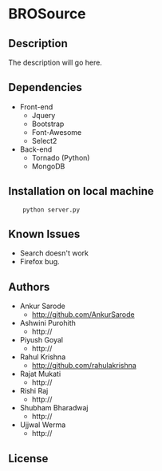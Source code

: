 
# BROSource

## Description
The description will go here.

## Dependencies
+ Front-end
  + Jquery
  + Bootstrap
  + Font-Awesome
  + Select2
+ Back-end
  + Tornado (Python)
  + MongoDB

## Installation on local machine
        python server.py

## Known Issues
+ Search doesn't work
+ Firefox bug.

## Authors
+ Ankur Sarode
  + http://github.com/AnkurSarode
+ Ashwini Purohith
  + http://
+ Piyush Goyal
  + http://
+ Rahul Krishna
  + http://github.com/rahulakrishna
+ Rajat Mukati
  + http://
+ Rishi Raj
  + http://
+ Shubham Bharadwaj
  + http://
+ Ujjwal Werma
  + http://

## License
